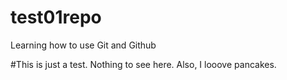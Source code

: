 # test01repo
Learning how to use Git and Github 

#This is just a test. Nothing to see here. Also, I looove pancakes. 
